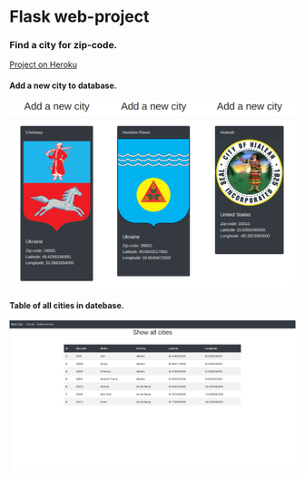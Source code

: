 # Flask web-project

### Find a city for zip-code.

[Project on Heroku](https://glacial-temple-56790.herokuapp.com/)

#### Add a new city to database.
![screen](https://github.com/Cherevan/AndriyCherevan_MA2018Python/blob/master/Homework12/new_cities.png "Add a new city to DB")

#### Table of all cities in datebase.
![screen](https://github.com/Cherevan/AndriyCherevan_MA2018Python/blob/master/Homework12/list_of_cities.png "Table of all cities in DB")
